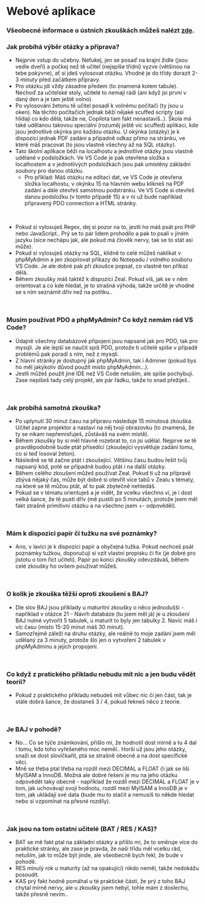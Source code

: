# Webové aplikace

### Všeobecné informace o ústních zkouškách můžeš nalézt [zde](../FaQ/USTNI.md).

### Jak probíhá výběr otázky a příprava?
- Nejprve vstup do učebny. Neťukej, jen se posaď na krajní židle (jsou vedle dveří) a počkej než tě učitel (nejspíše třídní) vyzve (většinou na tebe pokývne), ať si jdeš vylosovat otázku. Vhodné je do třídy dorazit 2-3 minuty před začátkem přípravy.
- Pro otázku jdi vždy zásadne předem (to znamená kolem tabule). Nechoď za učitelské stoly, učitelé to nemají rádi (ani když jsi první v daný den a je tam ještě volno).
- Po vylosování žetonu tě učitel posadí k volnému počítači (ty jsou u oken). Na těchto počítačich jednak běží nějaké scuffed scripty (asi hlídají co kdo dělá, takže ne, Copilota tam fakt nenastavíš..). Škola má také udělanou takovou speciální (rozuměj ještě víc scuffed) aplikaci, kde jsou jednotlivé okýnka pro každou otázku. U okýnka (otázky) je k dispozici jednak PDF zadání a případně odkaz přímo na stránku, ve které máš pracovat (to jsou vlastně všechny až na SQL otázky).
- Tato školní aplikace běží na localhostu a jednotlivé otázky jsou vlastně udělané v podsložkách. Ve VS Code je pak otevřena složka s localhostem a v jednotlivých podsložkách jsou pak umístěny základní soubory pro danou otázku.
    - Pro příklad: Máš otázku na editaci dat, ve VS Code je otevřena složka localhostu, v okýnku 15 na hlavním webu klikneš na PDF zadání a dále otevřeš samotnou podstránku. Ve VS Code si otevřeš danou podsložku (v tomto případě 15) a v ni už bude například připravený PDO connection a HTML stránky.

<br>

- Pokud si vylosuješ Regex, dej si pozor na to, jestli ho máš psát pro PHP nebo JavaScript.. Prý se to pár lidem prohodilo a pak to psali v jiném jazyku (sice nechápu jak, ale pokud má člověk nervy, tak se to stát asi může).
- Pokud si vylosuješ otázky na SQL, klidně to celé můžeš naklikat v phpMyAdmin a jen zkopírovat příkazy do Notepadu / volného souboru VS Code. Je ale dobré pak při zkoušce popsat, co vlastně ten příkaz dělá.
- Během zkoušky máš taktéž k dispozici Zeal. Pokud víš, jak se v něm orientovat a co kde hledat, je to strašná výhoda, takže určitě je vhodné se s ním seznámit dřív než na potítku..

<br>

### Musím používat PDO a phpMyAdmin? Co když nemám rád VS Code?
- Údajně všechny databázové připojení jsou napsané jak pro PDO, tak pro mysqli. Je ale lepší se naučit spíš PDO, protože ti učitelé spíše v případě problémů pak poradí s ním, než z mysqli.
- Z hlavní stránky je dostupný jak phpMyAdmin, tak i Adminer (pokud bys ho měl jakýkoliv důvod použít místo phpMyAdmin...).
- Jestli můžeš použít jiné IDE než VS Code netuším, ale spíše pochybuji. Zase nepíšeš tady celý projekt, ale pár řádku, takže to snad přežiješ.. 

<br>

### Jak probíhá samotná zkouška?
- Po uplynutí 30 minut času na přípravu následuje 15 minutová zkouška. Učitel zapne projektor a nastaví na něj tvojí obrazovku (to znamená, že ty se nikam nepřemisťuješ, zůstáváš na svém místě).
- Během zkoušky by si měl hlavně rozebrat to, co jsi udělal. Nejprve se tě pravděpodobně bude ptát přísedící (zkoušející vysvětluje zadání tomu, co si teď losoval žeton).
- Následně se tě začne ptát i zkoušející. Většinu času budou řešit tvůj napsaný kód, poté se případně budou ptát i na další otázky.
- Během celého zkoušení můžeš používat Zeal. Pokud ti už na přípravě zbývá nějaký čas, může být dobré si otevřít více tabů v Zealu s tématy, na které se tě můžou ptát, ať to pak zbytečně nehledáš.
- Pokud se v tématu orientuješ a je vidět, že vcelku všechno ví, je i dost velká šance, že tě pustí dřív (mě pustili po 5 minutách, protože jsem měl fakt strašně primitivní otázku a na všechno jsem +- odpověděl).

<br>

### Mám k dispozici papír či tužku na své poznámky?
- Ano, v lavici je k dispozici papír a obyčejná tužka. Pokud nechceš psát poznámky tužkou, doporučuji si vzít vlastní propisku či fix (je dobré pro jistotu o tom říct učiteli). Papír po konci zkoušky odevzdáváš, během celé zkoušky ho ovšem používat můžeš.

<br>

### O kolik je zkouška těžší oproti zkoušení s BAJ?
- Dle slov BAJ jsou příklady u maturitní zkoušky o něco jednodušší - například v otázce 21 - Návrh databáze (tu jsem měl já) je u zkoušení BAJ nutné vytvořit 5 tabulek, u maturit to byly jen tabulky 2. Navíc máš i víc času (místo 15-20 minut máš 30 minut).
- Samozřejmě záleží na druhu otázky, ale reálně to moje zadání jsem měl udělaný za 3 minuty, protože šlo jen o vytvoření 2 tabulek v phpMyAdminu a jejich propojení.

<br>

### Co když z pratického příkladu nebudu mít nic a jen budu vědět teorii?
- Pokud z praktického příkladu nebudeš mít vůbec nic či jen část, tak je stále dobrá šance, že dostaneš 3 / 4, pokud řekneš něco z teorie.

<br>

### Je BAJ v pohodě?
- No... Co se týče známkování, přišlo mi, že hodnotil dost mírně a tu 4 dal i tomu, kdo toho vyřešeného moc neměl.. Horší už jsou jeho otázky, snaží se dost slovíčkařit, ptá se strašně obecně a na dost specifické věci.
- Mně se třeba ptal třeba na rozdíl mezi DECIMAL a FLOAT či jak se liší MyISAM a InnoDB. Možná ale dobré řešení je mu na jeho otázku odpovědět taky obecně - například že rozdíl mezi DECIMAL a FLOAT je v tom, jak uchovávají svojí hodnotu, rozdíl mezi MyISAM a InnoDB je v tom, jak ukládají své data (bude mu to stačit a nemusíš to někde hledat nebo si vzpomínat na přesné rozdíly).  

<br>

### Jak jsou na tom ostatní učitelé (BAT / RES / KAS)?
- BAT se mě fakt ptal na základní otázky a příšlo mi, že to směruje více do praktické stránky, ale zase je pravda, že naši třídu měl vcelku rád, netuším, jak to může být jinde, ale všeobecně bych řekl, že bude v pohodě.
- RES minulý rok u maturity (až na opakující) nikdo neměl, takže nedokážu posoudit.
- KAS prý fakt hodně pomáhal u té praktické části, že prý z toho BAJ chytal mírně nervy, ale u zkoušky jsem nebyl, tohle mám z doslechu, takže přesně nevím..